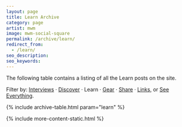 ```yaml
---
layout: page
title: Learn Archive
category: page
artist: mwm
image: mwm-social-square
permalink: /archive/learn/
redirect_from:
  - /learn/
seo_description:
seo_keywords:
---
```


The following table contains a listing of all the Learn posts on the site.

Filter by: <a href="/archive/interviews">Interviews</a> &middot; <a href="/archive/discover">Discover</a> &middot; Learn &middot; <a href="/archive/gear">Gear</a> &middot; <a href="/archive/share">Share</a> &middot; <a href="/archive/link">Links</a>, or <a href="/archive/">See Everything</a>.

{% include archive-table.html param="learn" %}

{% include more-content-static.html %}

